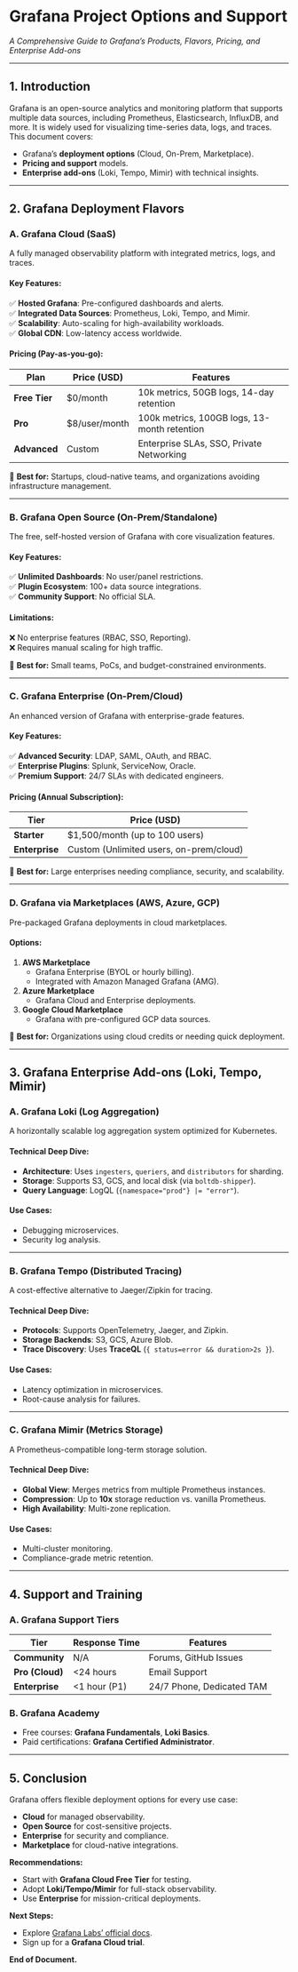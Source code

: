 # **Grafana Project Options and Support**  
*A Comprehensive Guide to Grafana’s Products, Flavors, Pricing, and Enterprise Add-ons*  

---

## **1. Introduction**  
Grafana is an open-source analytics and monitoring platform that supports multiple data sources, including Prometheus, Elasticsearch, InfluxDB, and more. It is widely used for visualizing time-series data, logs, and traces. This document covers:  
- Grafana’s **deployment options** (Cloud, On-Prem, Marketplace).  
- **Pricing and support** models.  
- **Enterprise add-ons** (Loki, Tempo, Mimir) with technical insights.  

---

## **2. Grafana Deployment Flavors**  

### **A. Grafana Cloud (SaaS)**  
A fully managed observability platform with integrated metrics, logs, and traces.  

#### **Key Features:**  
✅ **Hosted Grafana**: Pre-configured dashboards and alerts.  
✅ **Integrated Data Sources**: Prometheus, Loki, Tempo, and Mimir.  
✅ **Scalability**: Auto-scaling for high-availability workloads.  
✅ **Global CDN**: Low-latency access worldwide.  

#### **Pricing (Pay-as-you-go):**  
| Plan          | Price (USD) | Features |  
|---------------|------------|----------|  
| **Free Tier** | $0/month | 10k metrics, 50GB logs, 14-day retention |  
| **Pro**       | $8/user/month | 100k metrics, 100GB logs, 13-month retention |  
| **Advanced**  | Custom | Enterprise SLAs, SSO, Private Networking |  

🔹 **Best for:** Startups, cloud-native teams, and organizations avoiding infrastructure management.  

---

### **B. Grafana Open Source (On-Prem/Standalone)**  
The free, self-hosted version of Grafana with core visualization features.  

#### **Key Features:**  
✅ **Unlimited Dashboards**: No user/panel restrictions.  
✅ **Plugin Ecosystem**: 100+ data source integrations.  
✅ **Community Support**: No official SLA.  

#### **Limitations:**  
❌ No enterprise features (RBAC, SSO, Reporting).  
❌ Requires manual scaling for high traffic.  

🔹 **Best for:** Small teams, PoCs, and budget-constrained environments.  

---

### **C. Grafana Enterprise (On-Prem/Cloud)**  
An enhanced version of Grafana with enterprise-grade features.  

#### **Key Features:**  
✅ **Advanced Security**: LDAP, SAML, OAuth, and RBAC.  
✅ **Enterprise Plugins**: Splunk, ServiceNow, Oracle.  
✅ **Premium Support**: 24/7 SLAs with dedicated engineers.  

#### **Pricing (Annual Subscription):**  
| Tier          | Price (USD) |  
|---------------|------------|  
| **Starter**   | $1,500/month (up to 100 users) |  
| **Enterprise** | Custom (Unlimited users, on-prem/cloud) |  

🔹 **Best for:** Large enterprises needing compliance, security, and scalability.  

---

### **D. Grafana via Marketplaces (AWS, Azure, GCP)**  
Pre-packaged Grafana deployments in cloud marketplaces.  

#### **Options:**  
1. **AWS Marketplace**  
   - Grafana Enterprise (BYOL or hourly billing).  
   - Integrated with Amazon Managed Grafana (AMG).  
2. **Azure Marketplace**  
   - Grafana Cloud and Enterprise deployments.  
3. **Google Cloud Marketplace**  
   - Grafana with pre-configured GCP data sources.  

🔹 **Best for:** Organizations using cloud credits or needing quick deployment.  

---

## **3. Grafana Enterprise Add-ons (Loki, Tempo, Mimir)**  

### **A. Grafana Loki (Log Aggregation)**  
A horizontally scalable log aggregation system optimized for Kubernetes.  

#### **Technical Deep Dive:**  
- **Architecture**: Uses `ingesters`, `queriers`, and `distributors` for sharding.  
- **Storage**: Supports S3, GCS, and local disk (via `boltdb-shipper`).  
- **Query Language**: LogQL (`{namespace="prod"} |= "error"`).  

#### **Use Cases:**  
- Debugging microservices.  
- Security log analysis.  

---

### **B. Grafana Tempo (Distributed Tracing)**  
A cost-effective alternative to Jaeger/Zipkin for tracing.  

#### **Technical Deep Dive:**  
- **Protocols**: Supports OpenTelemetry, Jaeger, and Zipkin.  
- **Storage Backends**: S3, GCS, Azure Blob.  
- **Trace Discovery**: Uses **TraceQL** (`{ status=error && duration>2s }`).  

#### **Use Cases:**  
- Latency optimization in microservices.  
- Root-cause analysis for failures.  

---

### **C. Grafana Mimir (Metrics Storage)**  
A Prometheus-compatible long-term storage solution.  

#### **Technical Deep Dive:**  
- **Global View**: Merges metrics from multiple Prometheus instances.  
- **Compression**: Up to **10x** storage reduction vs. vanilla Prometheus.  
- **High Availability**: Multi-zone replication.  

#### **Use Cases:**  
- Multi-cluster monitoring.  
- Compliance-grade metric retention.  

---

## **4. Support and Training**  

### **A. Grafana Support Tiers**  
| Tier          | Response Time | Features |  
|---------------|--------------|----------|  
| **Community** | N/A | Forums, GitHub Issues |  
| **Pro (Cloud)** | <24 hours | Email Support |  
| **Enterprise** | <1 hour (P1) | 24/7 Phone, Dedicated TAM |  

### **B. Grafana Academy**  
- Free courses: **Grafana Fundamentals**, **Loki Basics**.  
- Paid certifications: **Grafana Certified Administrator**.  

---

## **5. Conclusion**  
Grafana offers flexible deployment options for every use case:  
- **Cloud** for managed observability.  
- **Open Source** for cost-sensitive projects.  
- **Enterprise** for security and compliance.  
- **Marketplace** for cloud-native integrations.  

**Recommendations:**  
- Start with **Grafana Cloud Free Tier** for testing.  
- Adopt **Loki/Tempo/Mimir** for full-stack observability.  
- Use **Enterprise** for mission-critical deployments.  

**Next Steps:**  
- Explore [Grafana Labs’ official docs](https://grafana.com/docs/).  
- Sign up for a **Grafana Cloud trial**.  

**End of Document.**
